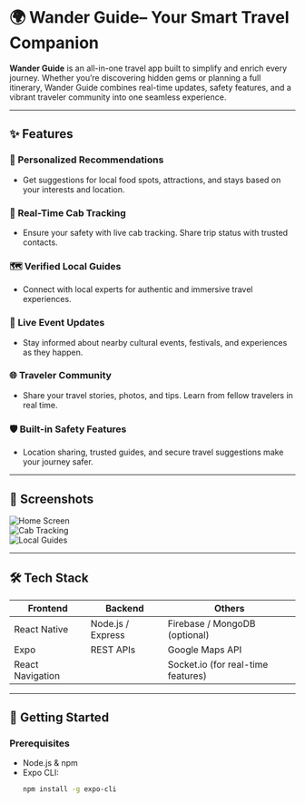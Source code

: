 #  🌍 Wander Guide– Your Smart Travel Companion


**Wander Guide** is an all-in-one travel app built to simplify and enrich every journey. Whether you’re discovering hidden gems or planning a full itinerary, Wander Guide combines real-time updates, safety features, and a vibrant traveler community into one seamless experience.

---

## ✨ Features

### 📍 Personalized Recommendations  
- Get suggestions for local food spots, attractions, and stays based on your interests and location.

### 🚖 Real-Time Cab Tracking  
- Ensure your safety with live cab tracking. Share trip status with trusted contacts.

### 🗺️ Verified Local Guides  
- Connect with local experts for authentic and immersive travel experiences.

### 🔔 Live Event Updates  
- Stay informed about nearby cultural events, festivals, and experiences as they happen.

### 🌐 Traveler Community  
- Share your travel stories, photos, and tips. Learn from fellow travelers in real time.

### 🛡️ Built-in Safety Features  
- Location sharing, trusted guides, and secure travel suggestions make your journey safer.

---

## 📸 Screenshots


![Home Screen](./screenshots/home.png)  
![Cab Tracking](./screenshots/cab-tracking.png)  
![Local Guides](./screenshots/local-guides.png)

---

## 🛠️ Tech Stack

| Frontend | Backend | Others |
|----------|---------|--------|
| React Native | Node.js / Express | Firebase / MongoDB (optional) |
| Expo | REST APIs | Google Maps API |
| React Navigation | | Socket.io (for real-time features) |

---

## 🚀 Getting Started

### Prerequisites

- Node.js & npm
- Expo CLI:  
  ```bash
  npm install -g expo-cli

